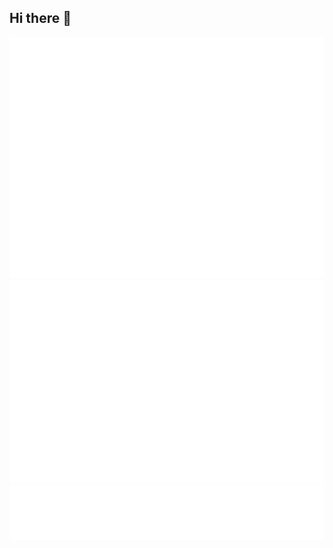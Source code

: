 ## Hi there 👋
<picture>
  <img src="/github-metrics.svg" alt="Metrics">
</picture>
<picture>
  <img src="/metrics.isocalendar.svg" alt="Isocalendar">
</picture>
<picture>
  <img src="/metrics.lang.svg" alt="Lang">
</picture>

